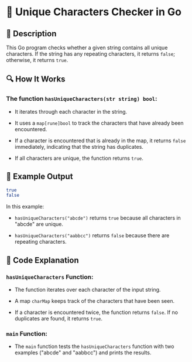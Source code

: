 # 📌 Unique Characters Checker in Go

## 🚀 Description
This Go program checks whether a given string contains all unique characters. If the string has any repeating characters, it returns `false`; otherwise, it returns `true`.

## 🔍 How It Works
### The function `hasUniqueCharacters(str string) bool`:

- It iterates through each character in the string.

- It uses a `map[rune]bool` to track the characters that have already been encountered.

- If a character is encountered that is already in the map, it returns `false` immediately, indicating that the string has duplicates.

- If all characters are unique, the function returns `true`.

## 🎯 Example Output
```sh
true
false
```
In this example:

- `hasUniqueCharacters("abcde")` returns `true` because all characters in "abcde" are unique.

- `hasUniqueCharacters("aabbcc")` returns `false` because there are repeating characters.

## 📂 Code Explanation
### `hasUniqueCharacters` Function:

  - The function iterates over each character of the input string.

  - A map `charMap` keeps track of the characters that have been seen.

  - If a character is encountered twice, the function returns `false`. If no duplicates are found, it returns `true`.

### `main` Function:

  - The `main` function tests the `hasUniqueCharacters` function with two examples ("abcde" and "aabbcc") and prints the results.
